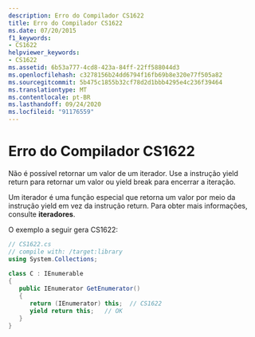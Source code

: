 ```yaml
---
description: Erro do Compilador CS1622
title: Erro do Compilador CS1622
ms.date: 07/20/2015
f1_keywords:
- CS1622
helpviewer_keywords:
- CS1622
ms.assetid: 6b53a777-4cd8-423a-84ff-22ff588044d3
ms.openlocfilehash: c3278156b24dd6794f16fb69b8e320e77f505a82
ms.sourcegitcommit: 5b475c1855b32cf78d2d1bbb4295e4c236f39464
ms.translationtype: MT
ms.contentlocale: pt-BR
ms.lasthandoff: 09/24/2020
ms.locfileid: "91176559"
---
```

# <a name="compiler-error-cs1622"></a>Erro do Compilador CS1622

Não é possível retornar um valor de um iterador. Use a instrução yield return para retornar um valor ou yield break para encerrar a iteração.  
  
 Um iterador é uma função especial que retorna um valor por meio da instrução yield em vez da instrução return. Para obter mais informações, consulte **iteradores**.  
  
 O exemplo a seguir gera CS1622:  
  
```csharp  
// CS1622.cs  
// compile with: /target:library  
using System.Collections;  
  
class C : IEnumerable  
{  
   public IEnumerator GetEnumerator()  
   {  
      return (IEnumerator) this;  // CS1622  
      yield return this;   // OK  
   }  
}  
```
